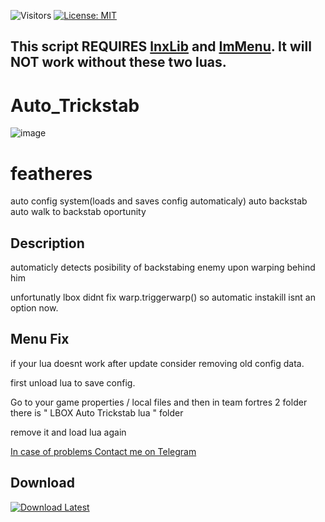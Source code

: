 ![Visitors](https://api.visitorbadge.io/api/visitors?path=https%3A%2F%2Fgithub.com%2Ftitaniummachine1%2FAuto_Trickstab&label=Visitors&countColor=%23263759&style=plastic)
[![License: MIT](https://img.shields.io/badge/License-MIT-yellow.svg)](https://opensource.org/licenses/MIT)

## This script REQUIRES [lnxLib](https://github.com/lnx00/Lmaobox-Library/releases/latest/) and [ImMenu](https://github.com/lnx00/Lmaobox-ImMenu/blob/main/src/ImMenu.lua). It will NOT work without these two luas.

# Auto_Trickstab
![image](https://github.com/titaniummachine1/Auto_Trickstab/assets/78664175/dcc29710-c8ad-4560-93d3-c57a717e262c)

# featheres
auto config system(loads and saves config automaticaly)
auto backstab
auto walk to backstab oportunity

## Description
automaticly detects posibility of backstabing enemy upon warping behind him

unfortunatly lbox didnt fix warp.triggerwarp() so automatic instakill isnt an option now.

## Menu Fix
if your lua doesnt work after update consider removing old config data.

first unload lua to save config.

Go to your game properties / local files and then in team fortres 2 folder there is " LBOX Auto Trickstab lua " folder

remove it and load lua again

[In case of problems Contact me on Telegram](https://t.me/TerminatorMachine)

## Download
[![Download Latest](https://img.shields.io/github/downloads/titaniummachine1/Auto_Trickstab/total.svg?style=for-the-badge&logo=download&label=Download%20Latest)](https://github.com/titaniummachine1/Auto_Trickstab/releases/latest/download/Auto.Trickstab.lua)
